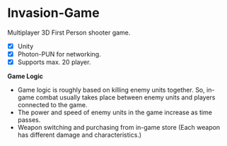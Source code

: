 # Invasion-Game
Multiplayer 3D First Person shooter game.

- [x] Unity
- [x] Photon-PUN for networking.
- [x] Supports max. 20 player.

**Game Logic** 
- Game logic is roughly based on killing enemy units together. So, in-game combat usually takes place between enemy units and players connected to the game. 
- The power and speed of enemy units in the game increase as time passes.
- Weapon switching and purchasing from in-game store (Each weapon has different damage and characteristics.)



